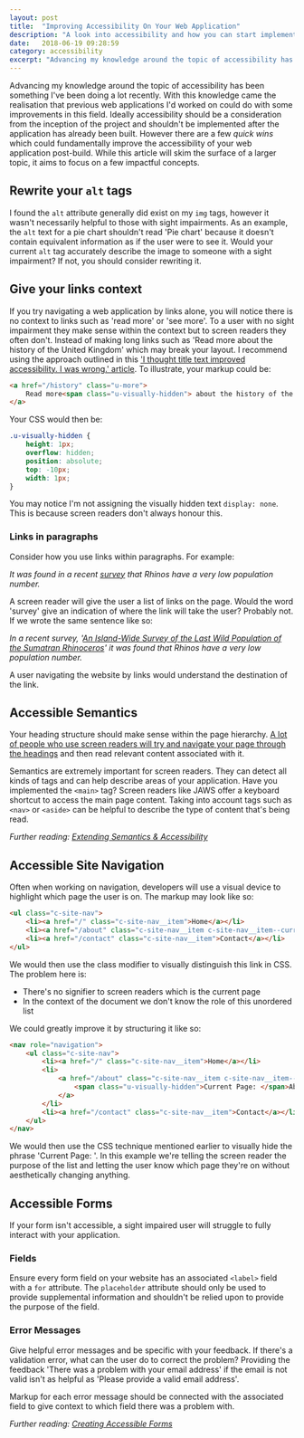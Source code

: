 ```yaml
---
layout: post
title:  "Improving Accessibility On Your Web Application"
description: "A look into accessibility and how you can start implementing it on a practical level"
date:   2018-06-19 09:28:59
category: accessibility
excerpt: "Advancing my knowledge around the topic of accessibility has been something I've been doing a lot recently. With this knowledge came the realisation that previous web applications I'd worked on could do with some improvements in this field. There are a few quick wins which could fundamentally improve the accessibility of your web application post-build."
---
```


Advancing my knowledge around the topic of accessibility has been something I've been doing a lot recently. With this knowledge came the realisation that previous web applications I'd worked on could do with some improvements in this field. Ideally accessibility should be a consideration from the inception of the project and shouldn't be implemented after the application has already been built. However there are a few *quick wins* which could fundamentally improve the accessibility of your web application post-build. While this article will skim the surface of a larger topic, it aims to focus on a few impactful concepts.

## Rewrite your `alt` tags

I found the `alt` attribute generally did exist on my `img` tags, however it wasn't necessarily helpful to those with sight impairments. As an example, the `alt` text for a pie chart shouldn't read 'Pie chart' because it doesn't contain equivalent information as if the user were to see it. Would your current `alt` tag accurately describe the image to someone with a sight impairment? If not, you should consider rewriting it.

## Give your links context

If you try navigating a web application by links alone, you will notice there is no context to links such as 'read more' or 'see more'. To a user with no sight impairment they make sense within the context but to screen readers they often don't. Instead of making long links such as 'Read more about the history of the United Kingdom' which may break your layout. I recommend using the approach outlined in this ['I thought title text improved accessibility. I was wrong.' article](https://silktide.com/i-thought-title-text-improved-accessibility-i-was-wrong/). To illustrate, your markup could be:

```html
<a href="/history" class="u-more">
	Read more<span class="u-visually-hidden"> about the history of the United Kingdom</span>
</a>
```

Your CSS would then be:

```css
.u-visually-hidden {
	height: 1px;
	overflow: hidden;
	position: absolute;
	top: -10px;
	width: 1px;
}
```

You may notice I'm not assigning the visually hidden text `display: none`. This is because screen readers don't always honour this.

### Links in paragraphs

Consider how you use links within paragraphs. For example:

*It was found in a recent [survey](http://journals.plos.org/plosone/article?id=10.1371/journal.pone.0136643) that Rhinos have a very low population number.*

A screen reader will give the user a list of links on the page. Would the word 'survey' give an indication of where the link will take the user? Probably not. If we wrote the same sentence like so:

*In a recent survey, '[An Island-Wide Survey of the Last Wild Population of the Sumatran Rhinoceros](http://journals.plos.org/plosone/article?id=10.1371/journal.pone.0136643)' it was found that Rhinos have a very low population number.*

A user navigating the website by links would understand the destination of the link.

## Accessible Semantics

Your heading structure should make sense within the page hierarchy. [A lot of people who use screen readers will try and navigate your page through the headings](http://www.heydonworks.com/article/responses-to-the-screen-reader-strategy-survey) and then read relevant content associated with it.

Semantics are extremely important for screen readers. They can detect all kinds of tags and can help describe areas of your application. Have you implemented the `<main>` tag? Screen readers like JAWS offer a keyboard shortcut to access the main page content. Taking into account tags such as `<nav>` or `<aside>` can be helpful to describe the type of content that's being read.

*Further reading: [Extending Semantics & Accessibility](https://learn.shayhowe.com/advanced-html-css/semantics-accessibility/)*

## Accessible Site Navigation

Often when working on navigation, developers will use a visual device to highlight which page the user is on. The markup may look like so:

```html
<ul class="c-site-nav">
	<li><a href="/" class="c-site-nav__item">Home</a></li>
	<li><a href="/about" class="c-site-nav__item c-site-nav__item--current">About</a></li>
	<li><a href="/contact" class="c-site-nav__item">Contact</a></li>
</ul>
```

We would then use the class modifier to visually distinguish this link in CSS. The problem here is:

* There's no signifier to screen readers which is the current page
* In the context of the document we don't know the role of this unordered list

We could greatly improve it by structuring it like so:

```html
<nav role="navigation">
	<ul class="c-site-nav">
		<li><a href="/" class="c-site-nav__item">Home</a></li>
		<li>
			<a href="/about" class="c-site-nav__item c-site-nav__item--current">
				<span class="u-visually-hidden">Current Page: </span>About
			</a>
		</li>
		<li><a href="/contact" class="c-site-nav__item">Contact</a></li>
	</ul>
</nav>
```

We would then use the CSS technique mentioned earlier to visually hide the phrase 'Current Page: '. In this example we're telling the screen reader the purpose of the list and letting the user know which page they're on without aesthetically changing anything.

## Accessible Forms

If your form isn't accessible, a sight impaired user will struggle to fully interact with your application.

### Fields

Ensure every form field on your website has an associated `<label>` field with a `for` attribute. The `placeholder` attribute should only be used to provide supplemental information and shouldn't be relied upon to provide the purpose of the field.

### Error Messages

Give helpful error messages and be specific with your feedback. If there's a validation error, what can the user do to correct the problem? Providing the feedback 'There was a problem with your email address' if the email is not valid isn't as helpful as 'Please provide a valid email address'.

Markup for each error message should be connected with the associated field to give context to which field there was a problem with.

*Further reading: [Creating Accessible Forms](https://webaim.org/techniques/forms/)*
